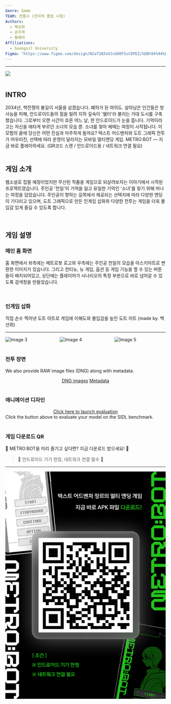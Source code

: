 ```yaml
---
Genre: Game
TEAM: 전졸시 (전지적 졸업 시점)
Authors:
  - 백선희
  - 손우혁
  - 황애라
Affiliations:
  - Soongsil University
Figma: "https://www.figma.com/design/N2aT2N3sOJcUOOFSsCDPEZ/%EB%94%94%EC%9E%90%EC%9D%B8?node-id=779-232&t=xaIZoRMNblZIWJmT-1"
---
```


<body>
  <hr>
  <img src = "images/1.png" style="display: block; margin: auto;">
</body>

<br />

<!-- Using HTML to center the abstract -->
<div class="columns is-centered has-text-centered">
  <div class="column is-four-fifths">
    <h2>INTRO</h2>
    <div class="content has-text-justified">
      2034년, 핵전쟁의 불길이 서울을 삼켰습니다. 폐허가 된 여의도. 살아남은 인간들은 방사능을 피해, 안드로이드들의 힘을 빌려 지하 깊숙이 '쉘터'라 불리는 거대 도시를 구축했습니다. 그로부터 오랜 시간이 흐른 어느 날, 한 안드로이드가 눈을 뜹니다. 기억이라고는 자신을 애타게 부르던 소녀의 모습 뿐. 소녀를 찾아 헤매는 여정이 시작됩니다. 이 모험의 끝에 당신은 어떤 진실과 마주하게 될까요? 텍스트 어드벤처와 도트 그래픽 전투가 어우러진, 선택에 따라 운명이 달라지는 모바일 멀티엔딩 게임. METRO:BOT — 지금 바로 플레이하세요. (QR코드 스캔 / 안드로이드용 / 네트워크 연결 필요)
    </div>
  </div>
</div>

<br />

<!-- Dataset Download Buttons -->

## 게임 소개 
웹소설로 집필 예정이었지만 무산된 작품을 게임으로 되살려보자는 이야기에서 시작된 프로젝트였습니다. 주인공 '천일'이 기억을 잃고 유일한 기억인 '소녀'를 찾기 위해 떠나는 여정을 담았습니다. 주인공이 향하는 길목에서 제공되는 선택지에 따라 다양한 엔딩이 기다리고 있으며, 도트 그래픽으로 만든 인게임 삽화와 다양한 전투는 게임을 더욱 몰입감 있게 즐길 수 있도록 합니다.

<br />

## 게임 설명
### 메인 홈 화면
홈 화면에서 좌측에는 메트로봇 로고와 우측에는 주인공 천일의 모습을 아스키아트로 변환한 이미지가 있습니다.
그리고 컨티뉴, 뉴 게임, 옵션 등 게임 기능을 할 수 있는 버튼들이 배치되어있고, 상단에는 플레이어가 시나리오의 특정 부분으로 바로 넘어갈 수 있도록 검색창을 만들었습니다.

<br />

### 인게임 삽화
직접 손수 찍어낸 도트 아트로 게임에 이해도와 몰입감을 높인 도트 아트 (made by. 백선희)
<body>
  <hr>
  <div style="display: flex; justify-content: center; gap: 10px; margin-top: 1em;">
    <img src="images/3.png" width="33%" alt="Image 3">
    <img src="images/4.png" width="33%" alt="Image 4">
    <img src="images/5.png" width="33%" alt="Image 5">
  </div>
</body>

<br />

### 전투 장면
We also provide RAW image files (DNG) along with metadata.
<div class="buttons" style="text-align: center; margin-top: 1em;">
  <a class="button is-primary" href="https://drive.google.com/file/d/1k78IIsUl2eYPnPvWkBampU0qlMrW4F-u/view?usp=sharing" target="_blank">DNG images</a>
  <a class="button is-primary" href="https://drive.google.com/file/d/1lAab5F3jjCByY4OEvGSAfykyAqp2wfTi/view?usp=sharing" target="_blank">Metadata</a>
</div>

<br />

### 애니메이션 디자인  
<div class="buttons" style="text-align: center; margin-top: 1em;">
  <a class="button is-primary" href="http://203.253.25.170:8080" target="_blank">Click here to launch evaluation</a>
</div>  
Click the button above to evaluate your model on the SIDL benchmark.
<br />

<br />

### 게임 다운로드 QR
🤖 METRO:BOT을 미리 즐기고 싶다면? 지금 다운로드 받으세요! 🤖
> 🌟 안드로이드 기기 한정, 네트워크 연결 필수 🌟
<body>
  <hr>
  <img src = "images/8.png" style="display: block; margin: auto;">
</body>
